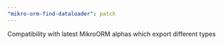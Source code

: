 ```yaml
---
"mikro-orm-find-dataloader": patch
---
```


Compatibility with latest MikroORM alphas which export different types
